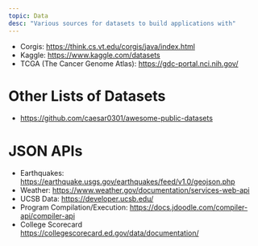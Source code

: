 ```yaml
---
topic: Data
desc: "Various sources for datasets to build applications with"
---
```


* Corgis: <https://think.cs.vt.edu/corgis/java/index.html>
* Kaggle: <https://www.kaggle.com/datasets>
* TCGA (The Cancer Genome Atlas): <https://gdc-portal.nci.nih.gov/>

# Other Lists of Datasets

* <https://github.com/caesar0301/awesome-public-datasets>

# JSON APIs

* Earthquakes: <https://earthquake.usgs.gov/earthquakes/feed/v1.0/geojson.php>
* Weather: <https://www.weather.gov/documentation/services-web-api>
* UCSB Data: <https://developer.ucsb.edu/>
* Program Compilation/Execution: <https://docs.jdoodle.com/compiler-api/compiler-api>
* College Scorecard <https://collegescorecard.ed.gov/data/documentation/>

